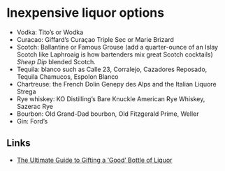 # Inexpensive liquor options
* Vodka: Tito’s or Wodka
* Curacao: Giffard’s Curaçao Triple Sec or Marie Brizard
* Scotch: Ballantine or Famous Grouse (add a quarter-ounce of an Islay Scotch like Laphroaig is how bartenders mix great Scotch cocktails) *Sheep Dip* blended Scotch.
* Tequila:  blanco such as Calle 23, Corralejo, Cazadores Reposado, Tequila Chamucos, Espolon Blanco
* Chartreuse: the French Dolin Genepy des Alps and the Italian Liquore Strega
* Rye whiskey: KO Distilling’s Bare Knuckle American Rye Whiskey, Sazerac Rye
* Bourbon: Old Grand-Dad bourbon, Old Fitzgerald Prime, Weller
* Gin: Ford’s

## Links
* [The Ultimate Guide to Gifting a ‘Good’ Bottle of Liquor](https://lifehacker.com/the-ultimate-guide-to-gifting-a-good-bottle-of-liquor-1847959884)
